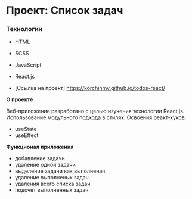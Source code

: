 # Проект: Список задач

### Технологии

- HTML
- SCSS
- JavaScript
- React.js

- [Ссылка на проект] https://korchinmv.github.io/todos-react/

**О проекте**

Веб-приложение разработано с целью изучения технологии React.js.
Использование модульного подхода в стилях.
Освоения реакт-хуков:
  - useState
  - useEffect

**Функционал приложения**

- добавление задачи
- удаление одной задачи
- выделение задачи как выполненая
- удаление выполненых задач
- удаления всего списка задач
- подсчет выполненных задач

